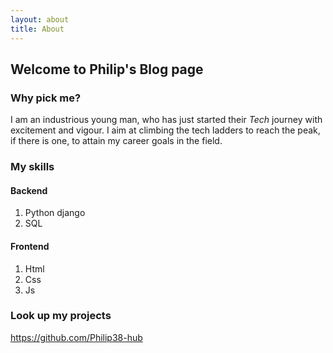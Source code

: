 ```yaml
---
layout: about
title: About
---
```


## Welcome to Philip's Blog page

### Why pick me?

I am an industrious young man, who has just started their *Tech* journey with excitement and vigour. I aim at climbing the tech ladders to reach the peak, if there is one, to attain my career goals in the field.

### My skills

#### Backend

1. Python django
2. SQL

#### Frontend

1. Html
2. Css
3. Js

### Look up my projects

<https://github.com/Philip38-hub>

